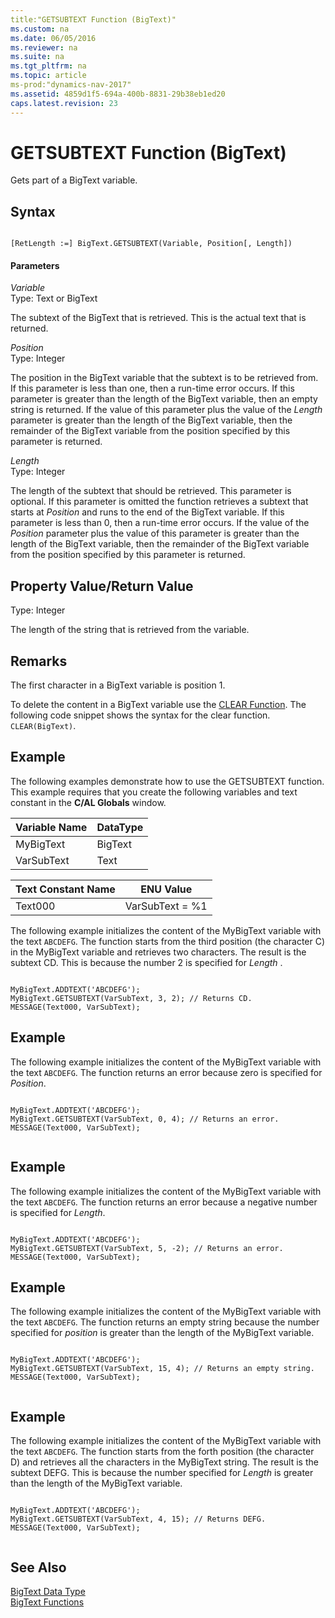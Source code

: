 ```yaml
---
title:"GETSUBTEXT Function (BigText)"
ms.custom: na
ms.date: 06/05/2016
ms.reviewer: na
ms.suite: na
ms.tgt_pltfrm: na
ms.topic: article
ms-prod:"dynamics-nav-2017"
ms.assetid: 4859d1f5-694a-400b-8831-29b38eb1ed20
caps.latest.revision: 23
---
```

# GETSUBTEXT Function (BigText)
Gets part of a BigText variable.  
  
## Syntax  
  
```  
  
[RetLength :=] BigText.GETSUBTEXT(Variable, Position[, Length])  
```  
  
#### Parameters  
 *Variable*  
 Type: Text or BigText  
  
 The subtext of the BigText that is retrieved. This is the actual text that is returned.  
  
 *Position*  
 Type: Integer  
  
 The position in the BigText variable that the subtext is to be retrieved from. If this parameter is less than one, then a run\-time error occurs. If this parameter is greater than the length of the BigText variable, then an empty string is returned. If the value of this parameter plus the value of the *Length* parameter is greater than the length of the BigText variable, then the remainder of the BigText variable from the position specified by this parameter is returned.  
  
 *Length*  
 Type: Integer  
  
 The length of the subtext that should be retrieved. This parameter is optional. If this parameter is omitted the function retrieves a subtext that starts at *Position* and runs to the end of the BigText variable. If this parameter is less than 0, then a run\-time error occurs. If the value of the *Position* parameter plus the value of this parameter is greater than the length of the BigText variable, then the remainder of the BigText variable from the position specified by this parameter is returned.  
  
## Property Value\/Return Value  
 Type: Integer  
  
 The length of the string that is retrieved from the variable.  
  
## Remarks  
 The first character in a BigText variable is position 1.  
  
 To delete the content in a BigText variable use the [CLEAR Function](CLEAR-Function.md). The following code snippet shows the syntax for the clear function. `CLEAR(BigText)`.  
  
## Example  
 The following examples demonstrate how to use the GETSUBTEXT function. This example requires that you create the following variables and text constant in the **C\/AL Globals** window.  
  
|Variable Name|DataType|  
|-------------------|--------------|  
|MyBigText|BigText|  
|VarSubText|Text|  
  
|Text Constant Name|ENU Value|  
|------------------------|---------------|  
|Text000|VarSubText \= %1|  
  
 The following example initializes the content of the MyBigText variable with the text `ABCDEFG`. The function starts from the third position \(the character C\) in the MyBigText variable and retrieves two characters. The result is the subtext CD. This is because the number 2 is specified for *Length* .  
  
```  
  
MyBigText.ADDTEXT('ABCDEFG');  
MyBigText.GETSUBTEXT(VarSubText, 3, 2); // Returns CD.  
MESSAGE(Text000, VarSubText);  
```  
  
## Example  
 The following example initializes the content of the MyBigText variable with the text `ABCDEFG`. The function returns an error because zero is specified for *Position*.  
  
```  
  
MyBigText.ADDTEXT('ABCDEFG');  
MyBigText.GETSUBTEXT(VarSubText, 0, 4); // Returns an error.  
MESSAGE(Text000, VarSubText);  
  
```  
  
## Example  
 The following example initializes the content of the MyBigText variable with the text `ABCDEFG`. The function returns an error because a negative number is specified for *Length*.  
  
```  
  
MyBigText.ADDTEXT('ABCDEFG');  
MyBigText.GETSUBTEXT(VarSubText, 5, -2); // Returns an error.  
MESSAGE(Text000, VarSubText);  
```  
  
## Example  
 The following example initializes the content of the MyBigText variable with the text `ABCDEFG`. The function returns an empty string because the number specified for *position* is greater than the length of the MyBigText variable.  
  
```  
  
MyBigText.ADDTEXT('ABCDEFG');  
MyBigText.GETSUBTEXT(VarSubText, 15, 4); // Returns an empty string.  
MESSAGE(Text000, VarSubText);  
  
```  
  
## Example  
 The following example initializes the content of the MyBigText variable with the text `ABCDEFG`. The function starts from the forth position \(the character D\) and retrieves all the characters in the MyBigText string. The result is the subtext DEFG. This is because the number specified for *Length* is greater than the length of the MyBigText variable.  
  
```  
  
MyBigText.ADDTEXT('ABCDEFG');  
MyBigText.GETSUBTEXT(VarSubText, 4, 15); // Returns DEFG.  
MESSAGE(Text000, VarSubText);  
  
```  
  
## See Also  
 [BigText Data Type](BigText-Data-Type.md)   
 [BigText Functions](BigText-Functions.md)